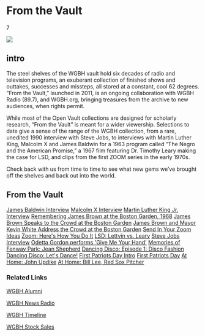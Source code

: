 # From the Vault

7

![](https://s3.amazonaws.com/openvault.wgbh.org/special_collections/from_the_vault/from_the_vault.png)

## intro

The steel shelves of the WGBH vault hold six decades of radio and television programs, 
an exuberant collection of finished shows and outtakes, successes and missteps, all 
stored at a constant, cool 62 degrees. “From the Vault,” launched in 2011, is an ongoing 
collaboration with WGBH Radio (89.7), and WGBH.org, bringing treasures from the archive 
to new audiences, when rights permit.

While most of the Open Vault collections are designed for scholarly research, “From the Vault” 
is meant for a wider viewership. Selections to date give a sense of the range of the WGBH 
collection, from a rare, unedited 1990 interview with Steve Jobs, to interviews with Martin 
Luther King, Malcolm X and James Baldwin for a 1963 program called “The Negro and the American 
Promise,” a 1967 film featuring Dr. Timothy Leary making the case for LSD, and clips from 
the first ZOOM series in the early 1970s.

Check back with us from time to time to see what new gems we’ve brought off the shelves 
and back out into the world.


## From the Vault

[James Baldwin Interview](/catalog/V_C03ED1927DCF46B5A8C82275DF4239F9)
[Malcolm X Interview](/catalog/V_FE25740F38E943A0986F93AD4A03E425)
[Martin Luther King Jr. Interview](/catalog/V_0DE798F473FD45E98E451C0FAA8CB2AE)
[Remembering James Brown at the Boston Garden, 1968](/catalog/A_BFF181590CB4433188CCB871C18BAAF6)
[James Brown Speaks to the Crowd at the Boston Garden](/catalog/A_15770C18FF5B4F8EA0F6B5FC23218277)
[James Brown and Mayor Kevin White Address the Crowd at the Boston Garden](/catalog/V_D1FCF2E687FC4BB6A871B9C400B38044)
[Send In Your Zoom Ideas](/catalog/V_692AD1CBCDF140D7B64BD042BFE06F0B)
[Zoom: Here's How You Do It](/catalog/V_B5912EDBF6C04D0DB1AF47ABE7D9536A)
[LSD: Lettvin vs. Leary](/catalog/V_0669B2FE8ADC4F80A8D89CB58D02BBC0)
[Steve Jobs Interview](/catalog/V_AD9E0BC353BF435E83F28DEF165D4F40)
[Odetta Gordon performs 'Give Me Your Hand'](/catalog/V_0018E9CE98DA47D580672E6DCD82CCD2)
[Memories of Fenway Park: Jean Shepherd](/catalog/V_67F4DD44604C4523B93BA81762D053E3)
[Dancing Disco: Episode 1: Disco Fashion](/catalog/V_0DE922677C3C419180DCE82FF98C9C42)
[Dancing Disco: Let's Dance!](/catalog/V_F6E7E9A171D94FA7871142E9549A2321)
[First Patriots Day Intro](/catalog/A_DD0702D671934D1382AB0830734A353A)
[First Patriots Day](/catalog/A_19604B1068994FA9921201160FBD0B59)
[At Home: John Updike](/catalog/V_60BEB04C3EF141E0B0B3E6E2B4668EAC)
[At Home: Bill Lee, Red Sox Pitcher](/catalog/V_62451489737F49B29FCE3E9C25F94351)

### Related Links

[WGBH Alumni](http://wgbhalumni.org)

[WGBH News Radio](http://www.wgbh.org/news/wgbhnews.cfm)

[WGBH Timeline](http://www.wgbh.org/about/history.cfm)

[WGBH Stock Sales](http://www.wgbhstocksales.org/)
    

